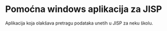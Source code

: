 ﻿# Pomoćna windows aplikacija za JISP

Aplikacija koja olakšava pretragu podataka unetih u JISP za neku školu.

